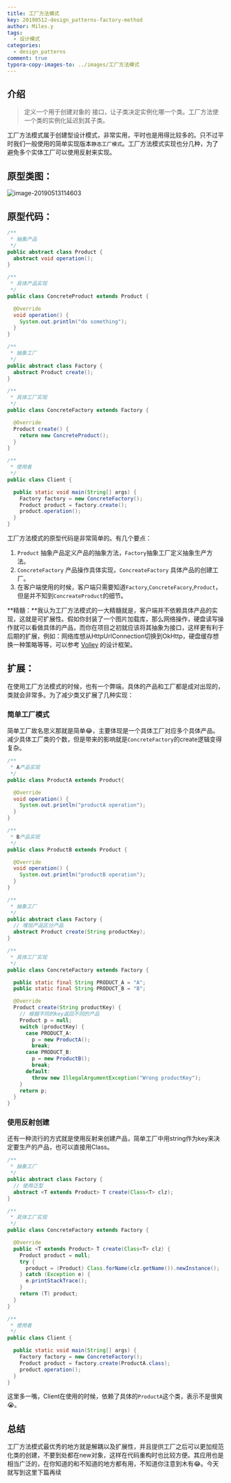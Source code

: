 ```yaml
---
title: 工厂方法模式
key: 20190512-design_patterns-factory-method
author: Miles.y
tags:
  - 设计模式
categories:
  - design_patterns
comment: true
typora-copy-images-to: ../images/工厂方法模式
---
```


## 介绍

>   定义一个用于创建对象的 接口，让子类决定实例化哪一个类。工厂方法使一个类的实例化延迟到其子类。

工厂方法模式属于创建型设计模式，非常实用，平时也是用得比较多的。只不过平时我们一般使用的简单实现版本`静态工厂模式`。工厂方法模式实现也分几种，为了避免多个实体工厂可以使用反射来实现。

## 原型类图：

![image-20190513114603]({{site.baseurl}}/images/工厂方法模式/image-20190513114603.png)

<!-- more -->

## 原型代码：

```java
/**
 * 抽象产品
 */
public abstract class Product {
  abstract void operation();
}
```

```java
/**
 * 具体产品实现
 */
public class ConcreteProduct extends Product {

  @Override
  void operation() {
    System.out.println("do something");
  }
}
```

```java
/**
 * 抽象工厂
 */
public abstract class Factory {
  abstract Product create();
}
```

```java
/**
 * 具体工厂实现
 */
public class ConcreteFactory extends Factory {

  @Override
  Product create() {
    return new ConcreteProduct();
  }
}
```

```java
/**
 * 使用者
 */
public class Client {

  public static void main(String[] args) {
    Factory factory = new ConcreteFactory();
    Product product = factory.create();
    product.operation();
  }
}
```

工厂方法模式的原型代码是非常简单的。有几个要点：

1. `Product` 抽象产品定义产品的抽象方法，`Factory`抽象工厂定义抽象生产方法。
2. `ConcreteFactory` 产品操作具体实现，`ConcreateFactory` 具体产品的创建工厂。
3. 在客户端使用的时候，客户端只需要知道`Factory`,`ConcreteFacory`,`Product`，但是并不知到`ConcreateProduct`的细节。

**精髓：**我认为工厂方法模式的一大精髓就是，客户端并不依赖具体产品的实现，这就是可扩展性。假如你封装了一个图片加载库，那么网络操作，硬盘读写操作就可以看做具体的产品，而你在项目之初就应该将其抽象为接口，这样更有利于后期的扩展，例如：网络库想从HttpUrlConnection切换到OkHttp，硬盘缓存想换一种策略等等，可以参考 [Volley](<https://github.com/google/volley>) 的设计框架。

## 扩展：

在使用工厂方法模式的时候，也有一个弊端，具体的产品和工厂都是成对出现的，类就会非常多。为了减少类又扩展了几种实现：

### 简单工厂模式

简单工厂故名思义那就是简单:joy:，主要体现是一个具体工厂对应多个具体产品。减少具体工厂类的个数，但是带来的影响就是`ConcreteFactory`的create逻辑变得复杂。

```java
/**
 * A产品实现
 */
public class ProductA extends Product{

  @Override
  void operation() {
    System.out.println("productA operation");
  }
}
```

```java
/**
 * B产品实现
 */
public class ProductB extends Product {

  @Override
  void operation() {
    System.out.println("productB operation");
  }
}
```

```java
/**
 * 抽象工厂
 */
public abstract class Factory {
  // 增加产品区分产品
  abstract Product create(String productKey);
}
```

```java
/**
 * 具体工厂实现
 */
public class ConcreteFactory extends Factory {

  public static final String PRODUCT_A = "A";
  public static final String PRODUCT_B = "B";

  @Override
  Product create(String productKey) {
    // 根据不同的key返回不同的产品
    Product p = null;
    switch (productKey) {
      case PRODUCT_A:
        p = new ProductA();
        break;
      case PRODUCT_B:
        p = new ProductB();
        break;
      default:
        throw new IllegalArgumentException("Wrong productKey");
    }
    return p;
  }
}
```

### 使用反射创建

还有一种流行的方式就是使用反射来创建产品，简单工厂中用string作为key来决定要生产的产品，也可以直接用Class。

```java
/**
 * 抽象工厂
 */
public abstract class Factory {
  // 使用泛型
  abstract <T extends Product> T create(Class<T> clz);
}
```

```java
/**
 * 具体工厂实现
 */
public class ConcreteFactory extends Factory {

  @Override
  public <T extends Product> T create(Class<T> clz) {
    Product product = null;
    try {
      product = (Product) Class.forName(clz.getName()).newInstance();
    } catch (Exception e) {
      e.printStackTrace();
    }
    return (T) product;
  }
}
```

```java
/**
 * 使用者
 */
public class Client {

  public static void main(String[] args) {
    Factory factory = new ConcreteFactory();
    Product product = factory.create(ProductA.class);
    product.operation();
  }
}
```

这里多一嘴，Client在使用的时候，依赖了具体的`ProductA`这个类，表示不是很爽:sob:。

## 总结

工厂方法模式最优秀的地方就是解耦以及扩展性，并且提供工厂之后可以更加规范化类的创建，不要到处都在new对象，这样在代码重构时也比较方便。其应用也是相当广泛的，在你知道的和不知道的地方都有用，不知道你注意到木有:joy:。今天就写到这里下篇再续